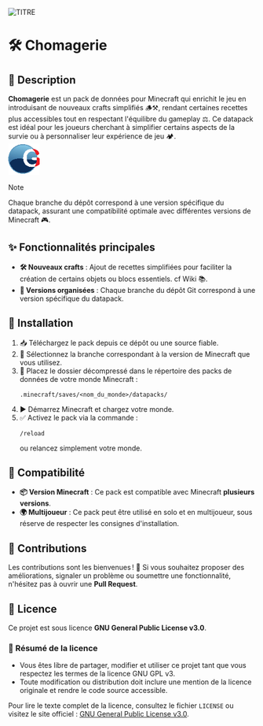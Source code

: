  ![TITRE](https://golriver.fr/assets/img/chomagerie_title.png)

# 🛠️ Chomagerie  

## 📖 Description  

**Chomagerie** est un pack de données pour Minecraft qui enrichit le jeu en introduisant de nouveaux crafts simplifiés 🪵⚒️, rendant certaines recettes plus accessibles tout en respectant l'équilibre du gameplay ⚖️. Ce datapack est idéal pour les joueurs cherchant à simplifier certains aspects de la survie ou à personnaliser leur expérience de jeu 🏕️.  
![Pack Icon](https://github.com/mal0andre/chomagerie/blob/1.21/pack.png?raw=true) 
> [!NOTE]  
> Chaque branche du dépôt correspond à une version spécifique du datapack, assurant une compatibilité optimale avec différentes versions de Minecraft 🎮.  

## ✨ Fonctionnalités principales  

- **🛠️ Nouveaux crafts** : Ajout de recettes simplifiées pour faciliter la création de certains objets ou blocs essentiels. cf Wiki 📚.  
- **🌿 Versions organisées** : Chaque branche du dépôt Git correspond à une version spécifique du datapack.  

## 🚀 Installation  

1. 📥 Téléchargez le pack depuis ce dépôt ou une source fiable.  
2. 🔄 Sélectionnez la branche correspondant à la version de Minecraft que vous utilisez.  
3. 📂 Placez le dossier décompressé dans le répertoire des packs de données de votre monde Minecraft :  
   ```
   .minecraft/saves/<nom_du_monde>/datapacks/  
   ```  
4. ▶️ Démarrez Minecraft et chargez votre monde.  
5. ✅ Activez le pack via la commande :  
   ```
   /reload  
   ```  
   ou relancez simplement votre monde.  

## 🧩 Compatibilité  

- **📦 Version Minecraft** : Ce pack est compatible avec Minecraft **plusieurs versions**.  
- **🌍 Multijoueur** : Ce pack peut être utilisé en solo et en multijoueur, sous réserve de respecter les consignes d'installation.  

## 🤝 Contributions  

Les contributions sont les bienvenues ! 🎉 Si vous souhaitez proposer des améliorations, signaler un problème ou soumettre une fonctionnalité, n'hésitez pas à ouvrir une **Pull Request**.  

## 📜 Licence  

Ce projet est sous licence **GNU General Public License v3.0**.  

### 🔎 Résumé de la licence  

- Vous êtes libre de partager, modifier et utiliser ce projet tant que vous respectez les termes de la licence GNU GPL v3.  
- Toute modification ou distribution doit inclure une mention de la licence originale et rendre le code source accessible.

Pour lire le texte complet de la licence, consultez le fichier `LICENSE` ou visitez le site officiel : [GNU General Public License v3.0](https://www.gnu.org/licenses/gpl-3.0.en.html).  
